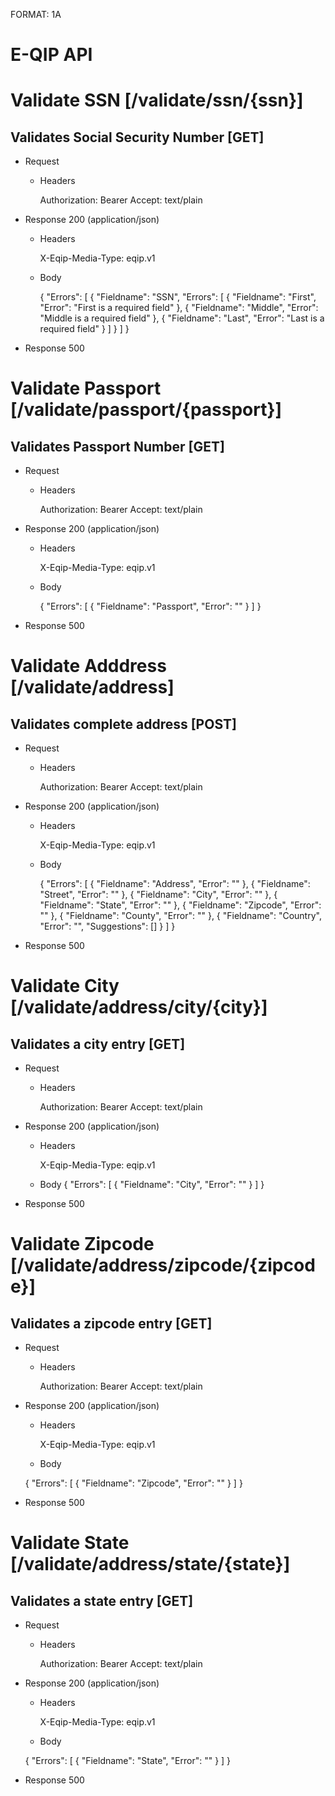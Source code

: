 FORMAT: 1A

# E-QIP API

# Validate SSN [/validate/ssn/{ssn}]

## Validates Social Security Number [GET]

+ Request
    + Headers

        Authorization: Bearer
        Accept: text/plain

+ Response 200 (application/json)
    + Headers

        X-Eqip-Media-Type: eqip.v1

    + Body

      {
        "Errors": [
          {
            "Fieldname": "SSN",
            "Errors": [
              {
                "Fieldname": "First",
                "Error": "First is a required field"
              },
              {
                "Fieldname": "Middle",
                "Error": "Middle is a required field"
              },
              {
                "Fieldname": "Last",
                "Error": "Last is a required field"
              }
            ]
          }
        ]
      }


+ Response 500

# Validate Passport [/validate/passport/{passport}]

## Validates Passport Number [GET]

+ Request
    + Headers

        Authorization: Bearer
        Accept: text/plain

+ Response 200 (application/json)
    + Headers

        X-Eqip-Media-Type: eqip.v1

    + Body

      {
        "Errors": [
          {
            "Fieldname": "Passport",
            "Error": ""
          }
        ]
      }

+ Response 500

# Validate Adddress [/validate/address]

## Validates complete address [POST]

+ Request
    + Headers

        Authorization: Bearer
        Accept: text/plain

+ Response 200 (application/json)
    + Headers

        X-Eqip-Media-Type: eqip.v1

    + Body

      {
        "Errors": [
          {
            "Fieldname": "Address",
            "Error": ""
          },
          {
            "Fieldname": "Street",
            "Error": ""
          },
          {
            "Fieldname": "City",
            "Error": ""
          },
          {
            "Fieldname": "State",
            "Error": ""
          },
          {
            "Fieldname": "Zipcode",
            "Error": ""
          },
          {
            "Fieldname": "County",
            "Error": ""
          },
          {
            "Fieldname": "Country",
            "Error": "",
            "Suggestions": []
          }
        ]
      }

+ Response 500

# Validate City [/validate/address/city/{city}]

## Validates a city entry [GET]

+ Request
    + Headers

        Authorization: Bearer
        Accept: text/plain

+ Response 200 (application/json)
    + Headers

        X-Eqip-Media-Type: eqip.v1

    + Body
      {
        "Errors": [
          {
            "Fieldname": "City",
            "Error": ""
          }
        ]
      }

+ Response 500

# Validate Zipcode [/validate/address/zipcode/{zipcode}]

## Validates a zipcode entry [GET]

+ Request
    + Headers

        Authorization: Bearer
        Accept: text/plain

+ Response 200 (application/json)
    + Headers

        X-Eqip-Media-Type: eqip.v1

    + Body

    {
      "Errors": [
        {
          "Fieldname": "Zipcode",
          "Error": ""
        }
      ]
    }


+ Response 500

# Validate State [/validate/address/state/{state}]

## Validates a state entry [GET]

+ Request
    + Headers

        Authorization: Bearer
        Accept: text/plain

+ Response 200 (application/json)
    + Headers

        X-Eqip-Media-Type: eqip.v1

    + Body

    {
      "Errors": [
        {
          "Fieldname": "State",
          "Error": ""
        }
      ]
    }

+ Response 500
